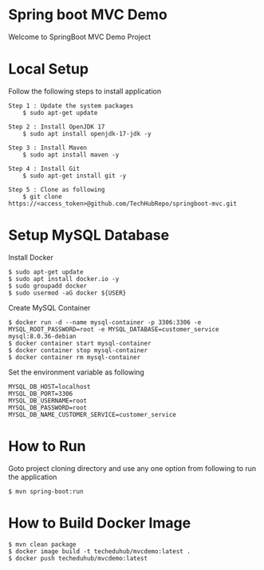 # Spring boot MVC Demo
Welcome to SpringBoot MVC Demo Project

# Local Setup
Follow the following steps to install application

	Step 1 : Update the system packages
		$ sudo apt-get update
		
	Step 2 : Install OpenJDK 17
		$ sudo apt install openjdk-17-jdk -y
		
	Step 3 : Install Maven
		$ sudo apt install maven -y
		
	Step 4 : Install Git
		$ sudo apt-get install git -y
		
	Step 5 : Clone as following
		$ git clone https://<access_token>@github.com/TechHubRepo/springboot-mvc.git

# Setup MySQL Database
Install Docker

    $ sudo apt-get update
    $ sudo apt install docker.io -y
    $ sudo groupadd docker
    $ sudo usermod -aG docker ${USER}

Create MySQL Container

    $ docker run -d --name mysql-container -p 3306:3306 -e MYSQL_ROOT_PASSWORD=root -e MYSQL_DATABASE=customer_service mysql:8.0.36-debian
    $ docker container start mysql-container
    $ docker container stop mysql-container
    $ docker container rm mysql-container

Set the environment variable as following

    MYSQL_DB_HOST=localhost
    MYSQL_DB_PORT=3306
    MYSQL_DB_USERNAME=root
    MYSQL_DB_PASSWORD=root
    MYSQL_DB_NAME_CUSTOMER_SERVICE=customer_service

# How to Run
Goto project cloning directory and use any one option from following to run the application

	$ mvn spring-boot:run

# How to Build Docker Image

    $ mvn clean package
    $ docker image build -t techeduhub/mvcdemo:latest .
    $ docker push techeduhub/mvcdemo:latest

